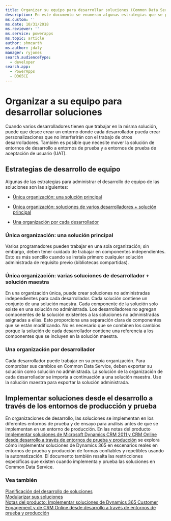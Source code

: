 ```yaml
---
title: Organizar su equipo para desarrollar soluciones (Common Data Service) | Microsoft Docs
description: En este documento se enumeran algunas estrategias que se pueden usar cuando varios desarrolladores trabajan en la misma solución
ms.custom: ''
ms.date: 10/31/2018
ms.reviewer: ''
ms.service: powerapps
ms.topic: article
author: shmcarth
ms.author: jdaly
manager: ryjones
search.audienceType:
  - developer
search.app:
  - PowerApps
  - D365CE
---
```

# <a name="organize-your-team-to-develop-solutions"></a>Organizar a su equipo para desarrollar soluciones

Cuando varios desarrolladores tienen que trabajar en la misma solución, puede que desee crear un entorno donde cada desarrollador pueda crear personalizaciones que no interferirán con el trabajo de otros desarrolladores. También es posible que necesite mover la solución de entornos de desarrollo a entornos de prueba y a entornos de prueba de aceptación de usuario (UAT).  
  
<a name="BKMK_StrategiesForTeamDev"></a>   
## <a name="strategies-for-team-development"></a>Estrategias de desarrollo de equipo  
 Algunas de las estrategias para administrar el desarrollo de equipo de las soluciones son las siguientes:  
  
-   [Única organización: una solución principal](organize-team-develop-solutions.md#BKMK_SingleOrgMasterSolution)  
  
-   [Única organización: soluciones de varios desarrolladores + solución principal](organize-team-develop-solutions.md#BKMK_SingleOrgMultipleDeveloper)  
  
-   [Una organización por cada desarrollador](organize-team-develop-solutions.md#BKMK_OneOrgPerDev)  
  
<a name="BKMK_SingleOrgMasterSolution"></a>   
### <a name="single-organization-one-master-solution"></a>Única organización: una solución principal  
 Varios programadores pueden trabajar en una sola organización; sin embargo, deben tener cuidado de trabajar en componentes independientes. Esto es más sencillo cuando se instala primero cualquier solución administrada de requisito previo (bibliotecas compartidas).  
  
<a name="BKMK_SingleOrgMultipleDeveloper"></a>   
### <a name="single-organization-multiple-developer-solutions--master-solution"></a>Única organización: varias soluciones de desarrollador + solución maestra  
 En una organización única, puede crear soluciones no administradas independientes para cada desarrollador. Cada solución contiene un conjunto de una solución maestra. Cada componente de la solución solo existe en una solución no administrada. Los desarrolladores no agregan componentes de la solución existentes a las soluciones no administradas asignadas a ellas. Esto proporciona una separación clara de componentes que se están modificando. No es necesario que se combinen los cambios porque la solución de cada desarrollador contiene una referencia a los componentes que se incluyen en la solución maestra.  
  
<a name="BKMK_OneOrgPerDev"></a>   
### <a name="one-organization-per-developer"></a>Una organización por desarrollador  

 Cada desarrollador puede trabajar en su propia organización. Para comprobar sus cambios en Common Data Service, deben exportar su solución como solución no administrada. La solución de la organización de cada desarrollador se importa a continuación a una solución maestra. Use la solución maestra para exportar la solución administrada.  
  
<a name="BKMK_DeployingSolutionsFromDevThroughToProduction"></a>   
## <a name="deploy-solutions-from-development-through-test-and-production-environments"></a>Implementar soluciones desde el desarrollo a través de los entornos de producción y prueba  
 En organizaciones de desarrollo, las soluciones se implementan en los diferentes entornos de prueba y de ensayo para análisis antes de que se implementan en un entorno de producción. En las notas del producto [Implementar soluciones de Microsoft Dynamics CRM 2011 y CRM Online desde desarrollo a través de entornos de prueba y producción](http://go.microsoft.com/fwlink/p/?LinkId=232288) se explora cómo implementar soluciones de Dynamics 365 en escenarios reales en entornos de prueba y producción de formas confiables y repetibles usando la automatización. El documento también resalta las restricciones específicas que existen cuando implementa y prueba las soluciones en Common Data Service.  
  
### <a name="see-also"></a>Vea también  
 [Planificación del desarrollo de soluciones](/dynamics365/customer-engagement/developer/plan-solution-development)   
 [Modularizar sus soluciones](organize-solutions.md)   
 [Notas del producto: Implementar soluciones de Dynamics 365 Customer Engagement y de CRM Online desde desarrollo a través de entornos de prueba y producción](http://www.microsoft.com/download/en/details.aspx?displaylang=en&id=27824)